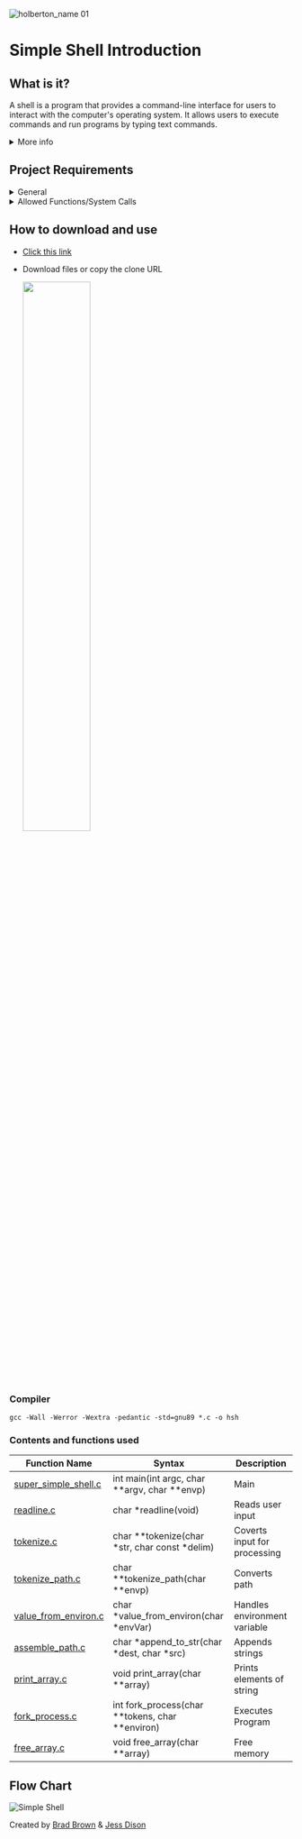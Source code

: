 ![holberton_name 01](https://github.com/jessasesh/holbertonschool-simple_shell/assets/126801159/2691c3a4-5b7a-4941-bb44-954f279a208e)
# Simple Shell Introduction

## What is it?
A shell is a program that provides a command-line interface for users to interact with the computer's operating system. It allows users to execute commands and run programs by typing text commands.

<details>
<summary> More info </summary>
<br>
  
- Who designed and implemented the original Unix operating system
- Who wrote the first version of the UNIX shell
- Who invented the B programming language (the direct predecessor to the C programming language)
- Who is Ken Thompson
- How does a shell work
- What is a pid and a ppid
- How to manipulate the environment of the current process
- What is the difference between a function and a system call
- How to create processes
- What are the three prototypes of main
- How does the shell use the PATH to find the programs
- How to execute another program with the execve system call
- How to suspend the execution of a process until one of its children terminates
- What is EOF / “end-of-file”?

</details>

## Project Requirements
<details>
<summary>General</summary>
<br>

- Allowed editors: `vi`, `vim`, `emacs`
- All your files will be compiled on Ubuntu 20.04 LTS using `gcc`, using the option `Wall -Werror -Wextra -pedantic -std=gnu89`
- All your files should end with a new line
- A `README.md` file, at the root of the folder of the project is mandatory
- Your code should use the `Betty` style. It will be checked using [betty-style.pl](https://github.com/hs-hq/Betty/blob/main/betty-style.pl) and [betty-doc.pl](https://github.com/hs-hq/Betty/blob/main/betty-doc.pl)
- Your shell should not have any memory leaks
- No more than 5 functions per file
- All your header files should be include guarded
</details>

<details>
<summary>Allowed Functions/System Calls</summary>
<br>

- all functions from string.h
- access (man 2 access)
- chdir (man 2 chdir)
- close (man 2 close)
- closedir (man 3 closedir)
- execve (man 2 execve)
- exit (man 3 exit)
- _exit (man 2 _exit)
- fflush (man 3 fflush)
- fork (man 2 fork)
- free (man 3 free)
- getcwd (man 3 getcwd)
- getline (man 3 getline)
- getpid (man 2 getpid)
- isatty (man 3 isatty)
- kill (man 2 kill)
- malloc (man 3 malloc)
- open (man 2 open)
- opendir (man 3 opendir)
- perror (man 3 perror)
- printf (man 3 printf)
- fprintf (man 3 fprintf)
- vfprintf (man 3 vfprintf)
- sprintf (man 3 sprintf)
- putchar (man 3 putchar)
- read (man 2 read)
- readdir (man 3 readdir)
- signal (man 2 signal)
- stat (__xstat) (man 2 stat)
- lstat (__lxstat) (man 2 lstat)
- fstat (__fxstat) (man 2 fstat)
- strtok (man 3 strtok)
- wait (man 2 wait)
- waitpid (man 2 waitpid)
- wait3 (man 2 wait3)
- wait4 (man 2 wait4)
- write (man 2 write)
</details>


## How to download and use

- [Click this link](https://github.com/jessasesh/holbertonschool-simple_shell)

- Download files or copy the clone URL

  <img src="https://github.com/jessasesh/holbertonschool-simple_shell/assets/126801159/e3411512-177a-4f8b-8fc4-c1b21f88be73" width="50%" height="50%">

### Compiler
```
gcc -Wall -Werror -Wextra -pedantic -std=gnu89 *.c -o hsh
```
### Contents and functions used
Function Name|Syntax|Description|
|----------|----------|-----------|
|[super_simple_shell.c](https://github.com/jessasesh/holbertonschool-simple_shell/blob/master/super_simple_shell.c)|int main(int argc, char **argv, char **envp)|Main|
|[readline.c](https://github.com/jessasesh/holbertonschool-simple_shell/blob/master/readline.c)|char *readline(void)|Reads user input|
|[tokenize.c](https://github.com/jessasesh/holbertonschool-simple_shell/blob/master/tokenize.c)|char **tokenize(char *str, char const *delim)|Coverts input for processing|
|[tokenize_path.c](https://github.com/jessasesh/holbertonschool-simple_shell/blob/master/tokenize_path.c)|char **tokenize_path(char **envp)|Converts path|
|[value_from_environ.c](https://github.com/jessasesh/holbertonschool-simple_shell/blob/master/value_from_environ.c)|char *value_from_environ(char *envVar)|Handles environment variable|
|[assemble_path.c](https://github.com/jessasesh/holbertonschool-simple_shell/blob/master/assemble_path.c)|char *append_to_str(char *dest, char *src)|Appends strings|
|[print_array.c](https://github.com/jessasesh/holbertonschool-simple_shell/blob/master/print_array.c)|void print_array(char **array)|Prints elements of string|
|[fork_process.c](https://github.com/jessasesh/holbertonschool-simple_shell/blob/master/fork_process.c)|int fork_process(char **tokens, char **environ)|Executes Program|
|[free_array.c](https://github.com/jessasesh/holbertonschool-simple_shell/blob/master/free_array.c)|void free_array(char **array)|Free memory|

## Flow Chart
![Simple Shell](https://github.com/jessasesh/holbertonschool-simple_shell/assets/126801159/de4115e8-d3a8-462e-ae22-cc343f3c5397)

Created by [Brad Brown](https://github.com/BradBrown6621) & [Jess Dison](https://github.com/jessasesh)
